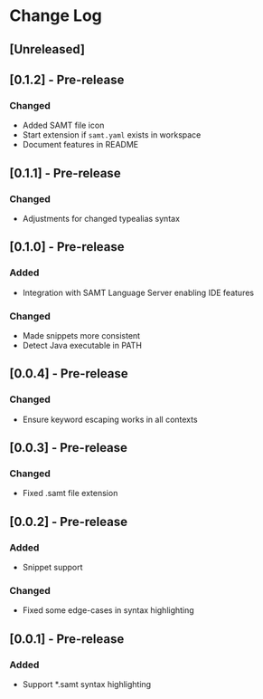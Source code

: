 # Change Log

## [Unreleased]

## [0.1.2] - Pre-release

### Changed

- Added SAMT file icon
- Start extension if `samt.yaml` exists in workspace
- Document features in README

## [0.1.1] - Pre-release

### Changed

- Adjustments for changed typealias syntax

## [0.1.0] - Pre-release

### Added

- Integration with SAMT Language Server enabling IDE features

### Changed

- Made snippets more consistent
- Detect Java executable in PATH

## [0.0.4] - Pre-release

### Changed

- Ensure keyword escaping works in all contexts

## [0.0.3] - Pre-release

### Changed

- Fixed .samt file extension

## [0.0.2] - Pre-release

### Added

- Snippet support

### Changed

- Fixed some edge-cases in syntax highlighting

## [0.0.1] - Pre-release

### Added

- Support \*.samt syntax highlighting

